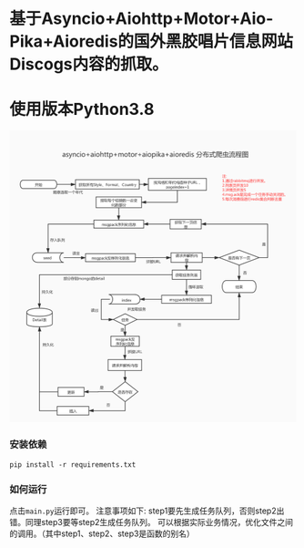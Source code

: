
# 基于Asyncio+Aiohttp+Motor+Aio-Pika+Aioredis的国外黑胶唱片信息网站Discogs内容的抓取。
# 使用版本Python3.8

![项目流程图](discogs项目流程图.jpg)

### 安装依赖
```
pip install -r requirements.txt
```
### 如何运行
点击```main.py```运行即可。
注意事项如下:
step1要先生成任务队列，否则step2出错。同理step3要等step2生成任务队列。
可以根据实际业务情况，优化文件之间的调用。（其中step1、step2、step3是函数的别名）

